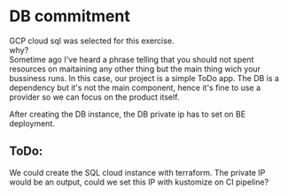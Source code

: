 # DB commitment   

GCP cloud sql was selected for this exercise.   
why?   
Sometime ago I've heard a phrase telling that you should not spent resources on maitaining any other thing but the main thing wich your bussiness runs. In this case, our project is a simple ToDo app. The DB is a dependency but it's not the main component, hence it's fine to use a provider so we can focus on the product itself.

After creating the DB instance, the DB private ip has to set on BE deployment.   


## ToDo:   
We could create the SQL cloud instance with terraform. The private IP would be an output, could we set this IP with kustomize on CI pipeline?   

